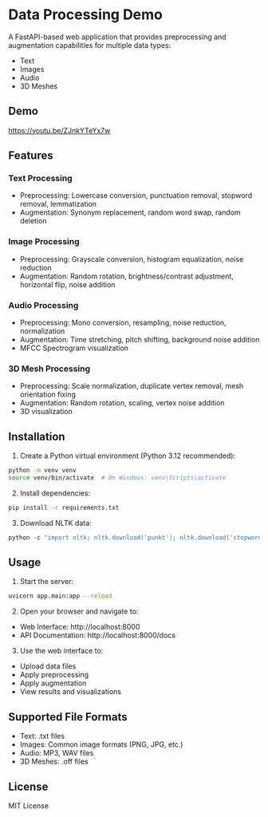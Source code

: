 # Data Processing Demo

A FastAPI-based web application that provides preprocessing and augmentation capabilities for multiple data types:
- Text
- Images
- Audio
- 3D Meshes

## Demo
https://youtu.be/ZJnkYTeYx7w

## Features

### Text Processing
- Preprocessing: Lowercase conversion, punctuation removal, stopword removal, lemmatization
- Augmentation: Synonym replacement, random word swap, random deletion

### Image Processing
- Preprocessing: Grayscale conversion, histogram equalization, noise reduction
- Augmentation: Random rotation, brightness/contrast adjustment, horizontal flip, noise addition

### Audio Processing
- Preprocessing: Mono conversion, resampling, noise reduction, normalization
- Augmentation: Time stretching, pitch shifting, background noise addition
- MFCC Spectrogram visualization

### 3D Mesh Processing
- Preprocessing: Scale normalization, duplicate vertex removal, mesh orientation fixing
- Augmentation: Random rotation, scaling, vertex noise addition
- 3D visualization

## Installation

1. Create a Python virtual environment (Python 3.12 recommended):

```bash
python -m venv venv
source venv/bin/activate  # On Windows: venv\Scripts\activate
```

2. Install dependencies:

```bash
pip install -r requirements.txt
```

3. Download NLTK data:

```python
python -c "import nltk; nltk.download('punkt'); nltk.download('stopwords'); nltk.download('wordnet'); nltk.download('averaged_perceptron_tagger')"
```

## Usage

1. Start the server:

```bash
uvicorn app.main:app --reload
```

2. Open your browser and navigate to:
- Web Interface: http://localhost:8000
- API Documentation: http://localhost:8000/docs

3. Use the web interface to:
- Upload data files
- Apply preprocessing
- Apply augmentation
- View results and visualizations

## Supported File Formats

- Text: .txt files
- Images: Common image formats (PNG, JPG, etc.)
- Audio: MP3, WAV files
- 3D Meshes: .off files


## License

MIT License
